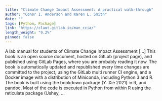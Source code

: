 ```yaml
---
title: "Climate Change Impact Assessment: A practical walk-through"
author: "Conor I. Anderson and Karen L. Smith"
date: ""
tags: [Python, Package]
link: "https://claut.gitlab.io/man_ccia/"
length_weight: "9.2%"
pinned: false
---
```


A lab manual for students of Climate Change Impact Assessment [...] This book is an open source document, hosted on GitLab (project page), and published using GitLab Pages, where you are probably reading it now. The book is automatically updated and republished every time changes are committed to the project, using the GitLab multi runner CI engine, and a Docker image with a distribution of Miniconda, including Python 3 and R. The book is built using the bookdown package (Y. Xie 2021) in R, and pandoc. Most of the code is executed in Python from within R using the reticulate package (Ushey, ...
